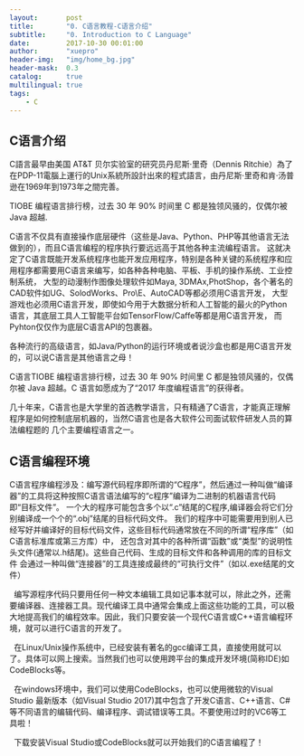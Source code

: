 ```yaml
---
layout:       post
title:        "0. C语言教程-C语言介绍"
subtitle:     "0. Introduction to C Language"
date:         2017-10-30 00:01:00
author:       "xuepro"
header-img:   "img/home_bg.jpg"
header-mask:  0.3
catalog:      true
multilingual: true
tags:
    - C
---
```


## C语言介绍

  C語言最早由美国 AT&T 贝尔实验室的研究员丹尼斯·里奇（Dennis Ritchie）為了在PDP-11電腦上運行的Unix系統所設計出來的程式語言，由丹尼斯·里奇和肯·汤普逊在1969年到1973年之間完善。
  
  TIOBE 编程语言排行榜，过去 30 年 90% 时间里 C 都是独领风骚的，仅偶尔被 Java 超越.
  
  C语言不仅具有直接操作底层硬件（这些是Java、Python、PHP等其他语言无法做到的），而且C语言编程的程序执行要远远高于其他各种主流编程语言。
  这就决定了C语言既能开发系统程序也能开发应用程序，特别是各种关键的系统程序和应用程序都需要用C语言来编写，如各种各种电脑、平板、手机的操作系统、工业控制系统，
  大型的动漫制作图像处理软件如Maya, 3DMAx,PhotShop，各个著名的CAD软件如UG、SolodWorks、Pro\E、AutoCAD等都必须用C语言开发，
  大型游戏也必须用C语言开发，即使如今用于大数据分析和人工智能的最火的Python语言，其底层工具人工智能平台如TensorFlow/Caffe等都是用C语言开发，
  而Pyhton仅仅作为底层C语言API的包裹器。
  
  各种流行的高级语言，如Java/Python的运行环境或者说沙盒也都是用C语言开发的，可以说C语言是其他语言之母！
  
  C语言TIOBE 编程语言排行榜，过去 30 年 90% 时间里 C 都是独领风骚的，仅偶尔被 Java 超越。C 语言如愿成为了“2017 年度编程语言”的获得者。
  
  几十年来，C语言也是大学里的首选教学语言，只有精通了C语言，才能真正理解程序是如何控制底层机器的，当然C语言也是各大软件公司面试软件研发人员的算法编程题的
  几个主要编程语言之一。
  
## C语言编程环境

   C语言程序编程涉及：编写源代码程序即所谓的“C程序”，然后通过一种叫做“编译器”的工具将这种按照C语言语法编写的“c程序”编译为二进制的机器语言代码即“目标文件”。
   一个大的程序可能包含多个以“.c”结尾的C程序,编译器会将它们分别编译成一个个的“.obj”结尾的目标代码文件。
   我们的程序中可能需要用到别人已经写好并编译好的目标代码文件，这些目标代码通常放在不同的所谓“程序库”（如C语言标准库或第三方库）中，
   还包含对其中的各种所谓“函数”或“类型”的说明性头文件(通常以.h结尾)。这些自己代码、生成的目标文件和各种调用的库的目标文件
   会通过一种叫做“连接器”的工具连接成最终的“可执行文件”（如以.exe结尾的文件）
   
   编写源程序代码只要用任何一种文本编辑工具如记事本就可以，除此之外，还需要编译器、连接器工具。现代编译工具中通常会集成上面这些功能的工具，可以极大地提高我们的编程效率。因此，我们只要安装一个现代C语言或C++语言编程环境，就可以进行C语言的开发了。
   
   在Linux/Unix操作系统中，已经安装有著名的gcc编译工具，直接使用就可以了。具体可以网上搜索。当然我们也可以使用跨平台的集成开发环境(简称IDE)如CodeBlocks等。
   
   在windows环境中，我们可以使用CodeBlocks，也可以使用微软的Visual Studio 最新版本（如Visual Studio 2017)其中包含了开发C语言、C++语言、C#等不同语言的编辑代码、编译程序、调试错误等工具。不要使用过时的VC6等工具啦！
   
   下载安装Visual Studio或CodeBlocks就可以开始我们的C语言编程了！
   
